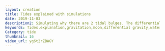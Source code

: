 ```yaml
---
layout: creation
title: Tides explained with simulations
date: 2019-11-03
description2: Simulating why there are 2 tidal bulges. The differential gravity causes what seems to be to bulges of water on both sides of the earth. Why? A better explanation is to see these bulges as vector forces. In this video i explain why. I'm also explaining why there aren't tides in lakes. All showed with simulations showing newtons gravitational equation. It all depends on the distance squared.
keywords: Tides,explanation,gravitation,moon,differential gravity,water level,bulges,physics,tide,simulation,lake,tidal force
Category: tide
thumbnail: 16
video_url: yg6t2rZBWGY
---
```

